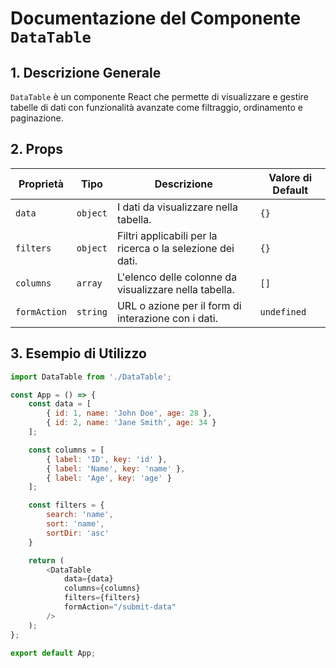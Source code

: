# Documentazione del Componente `DataTable`

## 1. Descrizione Generale

`DataTable` è un componente React che permette di visualizzare e gestire tabelle di dati con funzionalità avanzate come filtraggio, ordinamento e paginazione.

## 2. Props

| Proprietà     | Tipo       | Descrizione                                                        | Valore di Default       |
|---------------|------------|--------------------------------------------------------------------|-------------------------|
| `data`        | `object`   | I dati da visualizzare nella tabella.                              | `{}`                    |
| `filters`     | `object`   | Filtri applicabili per la ricerca o la selezione dei dati.         | `{}`                    |
| `columns`     | `array`    | L'elenco delle colonne da visualizzare nella tabella.              | `[]`                    |
| `formAction`  | `string`   | URL o azione per il form di interazione con i dati.                | `undefined`             |

## 3. Esempio di Utilizzo

```javascript
import DataTable from './DataTable';

const App = () => {
    const data = [
        { id: 1, name: 'John Doe', age: 28 },
        { id: 2, name: 'Jane Smith', age: 34 }
    ];

    const columns = [
        { label: 'ID', key: 'id' },
        { label: 'Name', key: 'name' },
        { label: 'Age', key: 'age' }
    ];

    const filters = {
        search: 'name',
        sort: 'name',
        sortDir: 'asc'
    }

    return (
        <DataTable
            data={data}
            columns={columns}
            filters={filters}
            formAction="/submit-data"
        />
    );
};

export default App;
```
